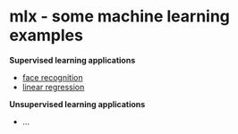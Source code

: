# mlx - some machine learning examples


**Supervised learning applications**
* [face recognition](https://github.com/dchosch/mlx/blob/main/face%20recognition.ipynb)
* [linear regression](https://github.com/dchosch/mlx/blob/main/linear%20regression.ipynb)


**Unsupervised learning applications**
* ...
